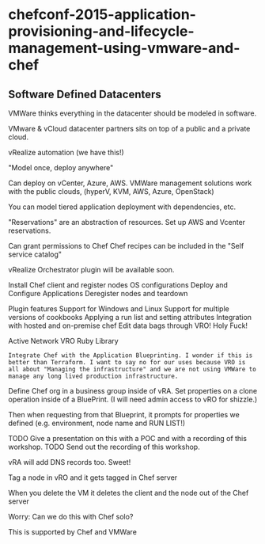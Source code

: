 # chefconf-2015-application-provisioning-and-lifecycle-management-using-vmware-and-chef

## Software Defined Datacenters
VMWare thinks everything in the datacenter should be modeled in software.

VMware & vCloud datacenter partners sits on top of a public and a private cloud. 

vRealize automation (we have this!)

"Model once, deploy anywhere"

Can deploy on vCenter, Azure, AWS. VMWare management solutions work with the public clouds, (hyperV, KVM, AWS, Azure, OpenStack)

You can model tiered application deployment with dependencies, etc. 

"Reservations" are an abstraction of resources. Set up AWS and Vcenter reservations.

Can grant permissions to Chef
Chef recipes can be included in the "Self service catalog"

vRealize Orchestrator plugin will be available soon. 

   Install Chef client and register nodes
   OS configurations
   Deploy and Configure Applications
   Deregister nodes and teardown

   Plugin features
       Support for Windows and Linux
       Support for multiple versions of cookbooks
       Applying a run list and setting attributes
       Integration with hosted and on-premise chef
       Edit data bags through VRO! Holy Fuck!

Active Network VRO Ruby Library

    Integrate Chef with the Application Blueprinting. I wonder if this is better than Terraform. I want to say no for our uses because VRO is all about "Managing the infrastructure" and we are not using VMWare to manage any long lived production infrastructure.


Define Chef org in a business group inside of vRA. 
Set properties on a clone operation inside of a BluePrint. (I will need admin access to vRO for shizzle.)

Then when requesting from that Blueprint, it prompts for properties we defined (e.g. environment, node name and RUN LIST!)

TODO Give a presentation on this with a POC and with a recording of this workshop.
TODO Send out the recording of this workshop.

vRA will add DNS records too. Sweet!

Tag a node in vRO and it gets tagged in Chef server

When you delete the VM it deletes the client and the node out of the Chef server

Worry: Can we do this with Chef solo?

This is supported by Chef and VMWare
